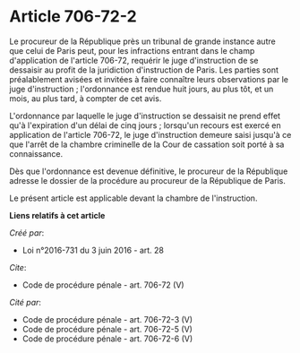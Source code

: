 # Article 706-72-2

Le procureur de la République près un tribunal de grande instance autre que celui de Paris peut, pour les infractions entrant
dans le champ d'application de l'article 706-72, requérir le juge d'instruction de se dessaisir au profit de la juridiction
d'instruction de Paris. Les parties sont préalablement avisées et invitées à faire connaître leurs observations par le juge
d'instruction ; l'ordonnance est rendue huit jours, au plus tôt, et un mois, au plus tard, à compter de cet avis. 

L'ordonnance par laquelle le juge d'instruction se dessaisit ne prend effet qu'à l'expiration d'un délai de cinq jours ;
lorsqu'un recours est exercé en application de l'article 706-72, le juge d'instruction demeure saisi jusqu'à ce que l'arrêt
de la chambre criminelle de la Cour de cassation soit porté à sa connaissance. 

Dès que l'ordonnance est devenue définitive, le procureur de la République adresse le dossier de la procédure au procureur de
la République de Paris. 

Le présent article est applicable devant la chambre de l'instruction.

**Liens relatifs à cet article**

_Créé par_:

  - Loi n°2016-731 du 3 juin 2016 - art. 28

_Cite_:

  - Code de procédure pénale - art. 706-72 (V)

_Cité par_:

  - Code de procédure pénale - art. 706-72-3 (V)
  - Code de procédure pénale - art. 706-72-5 (V)
  - Code de procédure pénale - art. 706-72-6 (V)
